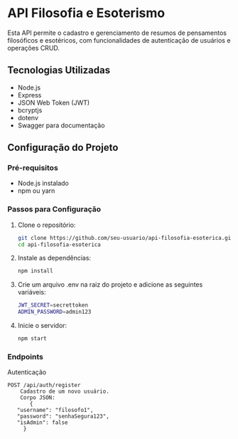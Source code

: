 # API Filosofia e Esoterismo

Esta API permite o cadastro e gerenciamento de resumos de pensamentos filosóficos e esotéricos, com funcionalidades de autenticação de usuários e operações CRUD.

## Tecnologias Utilizadas

- Node.js
- Express
- JSON Web Token (JWT)
- bcryptjs
- dotenv
- Swagger para documentação

## Configuração do Projeto

### Pré-requisitos

- Node.js instalado
- npm ou yarn

### Passos para Configuração

1. Clone o repositório:
   ```bash
   git clone https://github.com/seu-usuario/api-filosofia-esoterica.git
   cd api-filosofia-esoterica

2. Instale as dependências:
   ```bash
   npm install

3. Crie um arquivo .env na raiz do projeto e adicione as seguintes variáveis:
   ```bash
   JWT_SECRET=secrettoken
   ADMIN_PASSWORD=admin123

4. Inicie o servidor:
   ```bash
   npm start

### Endpoints
Autenticação

    POST /api/auth/register
        Cadastro de um novo usuário.
        Corpo JSON:
           {
       "username": "filosofo1",
       "password": "senhaSegura123",
       "isAdmin": false
         }
